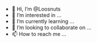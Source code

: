 - 👋 Hi, I’m @Loosnuts
- 👀 I’m interested in ...
- 🌱 I’m currently learning ...
- 💞️ I’m looking to collaborate on ...
- 📫 How to reach me ...

<!---
Loosnuts/Loosnuts is a ✨ special ✨ repository because its `README.md` (this file) appears on your GitHub profile.
You can click the Preview link to take a look at your changes.
--->
